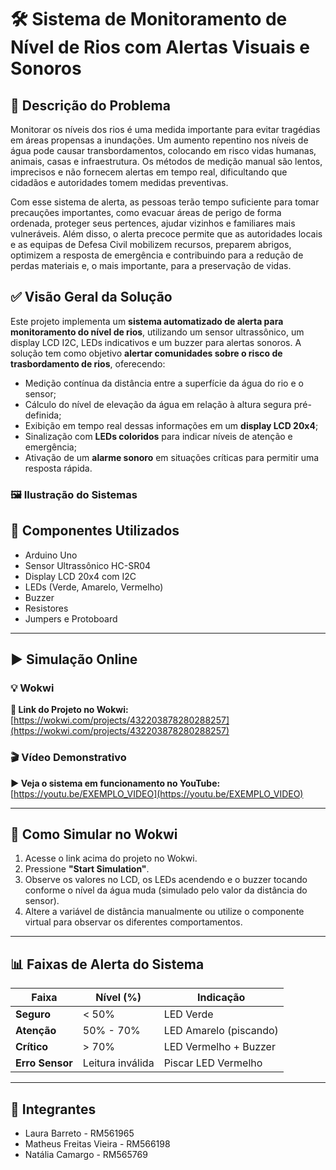 # 🛠️ Sistema de Monitoramento de Nível de Rios com Alertas Visuais e Sonoros

## 📌 Descrição do Problema

Monitorar os níveis dos rios é uma medida importante para evitar tragédias em áreas propensas a inundações. Um aumento repentino nos níveis de água pode causar transbordamentos, colocando em risco vidas humanas, animais, casas e infraestrutura. Os métodos de medição manual são lentos, imprecisos e não fornecem alertas em tempo real, dificultando que cidadãos e autoridades tomem medidas preventivas.

Com esse sistema de alerta, as pessoas terão tempo suficiente para tomar precauções importantes, como evacuar áreas de perigo de forma ordenada, proteger seus pertences, ajudar vizinhos e familiares mais vulneráveis. Além disso, o alerta precoce permite que as autoridades locais e as equipas de Defesa Civil mobilizem recursos, preparem abrigos, optimizem a resposta de emergência e contribuindo para a redução de perdas materiais e, o mais importante, para a preservação de vidas.

## ✅ Visão Geral da Solução

Este projeto implementa um **sistema automatizado de alerta para monitoramento do nível de rios**, utilizando um sensor ultrassônico, um display LCD I2C, LEDs indicativos e um buzzer para alertas sonoros. A solução tem como objetivo **alertar comunidades sobre o risco de trasbordamento de rios**, oferecendo:

- Medição contínua da distância entre a superfície da água do rio e o sensor;
- Cálculo do nível de elevação da água em relação à altura segura pré-definida;
- Exibição em tempo real dessas informações em um **display LCD 20x4**;
- Sinalização com **LEDs coloridos** para indicar níveis de atenção e emergência;
- Ativação de um **alarme sonoro** em situações críticas para permitir uma resposta rápida.


### 🖼️ Ilustração do Sistemas


## 🔧 Componentes Utilizados

- Arduino Uno
- Sensor Ultrassônico HC-SR04
- Display LCD 20x4 com I2C
- LEDs (Verde, Amarelo, Vermelho)
- Buzzer
- Resistores
- Jumpers e Protoboard

---

## ▶️ Simulação Online

### 💡 Wokwi

**🔗 Link do Projeto no Wokwi:**  
[https://wokwi.com/projects/432203878280288257](https://wokwi.com/projects/432203878280288257)  


### 🎬 Vídeo Demonstrativo

**▶️ Veja o sistema em funcionamento no YouTube:**  
[https://youtu.be/EXEMPLO_VIDEO](https://youtu.be/EXEMPLO_VIDEO)  

---

## 🧪 Como Simular no Wokwi

1. Acesse o link acima do projeto no Wokwi.
2. Pressione **"Start Simulation"**.
3. Observe os valores no LCD, os LEDs acendendo e o buzzer tocando conforme o nível da água muda (simulado pelo valor da distância do sensor).
4. Altere a variável de distância manualmente ou utilize o componente virtual para observar os diferentes comportamentos.

---

## 📊 Faixas de Alerta do Sistema

| Faixa              | Nível (%)       | Indicação         |
|--------------------|------------------|--------------------|
| **Seguro**         | < 50%            | LED Verde          |
| **Atenção**        | 50% - 70%        | LED Amarelo (piscando) |
| **Crítico**        | > 70%            | LED Vermelho + Buzzer |
| **Erro Sensor**    | Leitura inválida | Piscar LED Vermelho |

---

## 👥 Integrantes

- Laura Barreto - RM561965
- Matheus Freitas Vieira - RM566198
- Natália Camargo - RM565769

